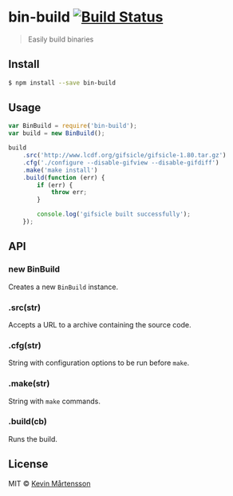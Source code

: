 # bin-build [![Build Status](https://travis-ci.org/kevva/bin-build.svg?branch=master)](https://travis-ci.org/kevva/bin-build)

> Easily build binaries

## Install

```bash
$ npm install --save bin-build
```

## Usage

```js
var BinBuild = require('bin-build');
var build = new BinBuild();

build
    .src('http://www.lcdf.org/gifsicle/gifsicle-1.80.tar.gz')
    .cfg('./configure --disable-gifview --disable-gifdiff')
    .make('make install')
    .build(function (err) {
        if (err) {
            throw err;
        }

        console.log('gifsicle built successfully');
    });
```

## API

### new BinBuild

Creates a new `BinBuild` instance.

### .src(str)

Accepts a URL to a archive containing the source code.

### .cfg(str)

String with configuration options to be run before `make`.

### .make(str)

String with `make` commands.

### .build(cb)

Runs the build.

## License

MIT © [Kevin Mårtensson](https://github.com/kevva)
